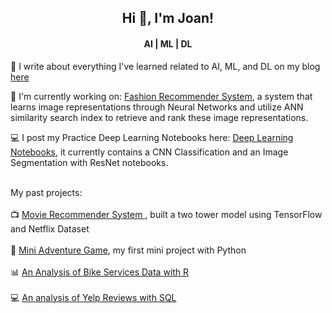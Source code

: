 <h2 align="center">Hi 👋, I'm Joan!</h2>
<h4 align="center">AI | ML | DL</h4>

🔭 I write about everything I've learned related to AI, ML, and DL on my blog <a href="https://www.joankusuma.com">here</a>

🔭 I'm currently working on: <a href="https://github.com/eyereece/deep-learning-notebooks/tree/main/fashion-recommender-v1">Fashion Recommender System</a>, a system that learns image representations through Neural Networks and utilize ANN similarity search index to retrieve and rank these image representations.

💻 I post my Practice Deep Learning Notebooks here: <a href="https://github.com/eyereece/deep-learning-notebooks/tree/main">Deep Learning Notebooks</a>, it currently contains a CNN Classification and an Image Segmentation with ResNet notebooks.

<br>My past projects:</br>
<br>📺 <a href="https://github.com/eyereece/movie-recommenders-with-tensorflow">Movie Recommender System </a>, built a two tower model using TensorFlow and Netflix Dataset</br>
<br>🐉 <a href="https://github.com/eyereece/cs50p-python-project">Mini Adventure Game</a>, my first mini project with Python</br>
<br>📊 <a href="https://github.com/eyereece/google-data-analytics-capstone-1">An Analysis of Bike Services Data with R</a></br>
<br>💻 <a href="https://github.com/eyereece/coursera-sql-for-data-science">An analysis of Yelp Reviews with SQL</a></br>


<!--
**eyereece/eyereece** is a ✨ _special_ ✨ repository because its `README.md` (this file) appears on your GitHub profile.

Here are some ideas to get you started:

- 🔭 I’m currently working on ...
- 🌱 I’m currently learning ...
- 👯 🐉🐉I’m looking to collaborate on ...
- 🤔 I’m looking for help with ...
- 💬 Ask me about ...
- 📫 How to reach me: ...
- 😄 Pronouns: ...
- ⚡ Fun fact: ...
-->
